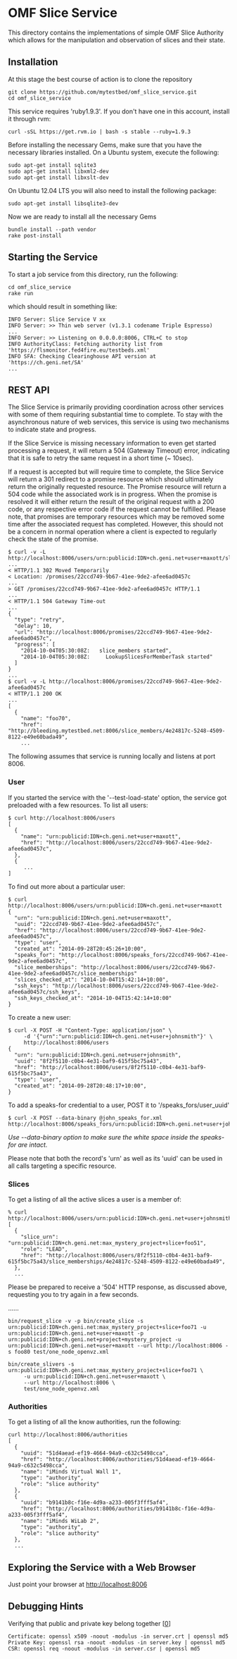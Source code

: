 
OMF Slice Service
=================

This directory contains the implementations of simple OMF Slice Authority which
allows for the manipulation and observation of slices and their state.

Installation
------------

At this stage the best course of action is to clone the repository

    git clone https://github.com/mytestbed/omf_slice_service.git
    cd omf_slice_service

This service requires 'ruby1.9.3'. If you don't have one in this account, install it through rvm:

    curl -sSL https://get.rvm.io | bash -s stable --ruby=1.9.3

Before installing the necessary Gems, make sure that you have the necessary libraries installed. On a Ubuntu
system, execute the following:

    sudo apt-get install sqlite3
    sudo apt-get install libxml2-dev
    sudo apt-get install libxslt-dev

On Ubuntu 12.04 LTS you will also need to install the following package:

    sudo apt-get install libsqlite3-dev

Now we are ready to install all the necessary Gems

    bundle install --path vendor
    rake post-install


Starting the Service
--------------------

To start a job service from this directory, run the following:

    cd omf_slice_service
    rake run

which should result in something like:

    INFO Server: Slice Service V xx
    INFO Server: >> Thin web server (v1.3.1 codename Triple Espresso)
    ...
    INFO Server: >> Listening on 0.0.0.0:8006, CTRL+C to stop
    INFO AuthorityClass: Fetching authority list from 'https://flsmonitor.fed4fire.eu/testbeds.xml'
    INFO SFA: Checking Clearinghouse API version at 'https://ch.geni.net/SA'
    ...


REST API
--------

The Slice Service is primarily providing coordination across other services with some of
them requiring substantial time to complete. To stay with the asynchronous nature of 
web services, this service is using two mechanisms to indicate state and progress.

If the Slice Service is missing necessary information to even get started processing
a request, it will return a 504 (Gateway Timeout) error, indicating that it is safe
to retry the same request in a short time (~ 10sec).

If a request is accepted but will require time to complete, the Slice Service will
return a 301 redirect to a promise resource which should ultimately return the 
originally requested resource. The Promise resource will return a 504 code while
the associated work is in progress. When the promise is resolved it will either return
the result of the original request with a 200 code, or any respective error code
if the request cannot be fulfilled. Please note, that promises are temporary resources
which may be removed some time after the associated request has completed. However, this 
should not be a concern in normal operation where a client is expected to regularly 
check the state of the promise.

    $ curl -v -L http://localhost:8006/users/urn:publicid:IDN+ch.geni.net+user+maxott/slice_members
    ...
    < HTTP/1.1 302 Moved Temporarily
    < Location: /promises/22ccd749-9b67-41ee-9de2-afee6ad0457c
    ...
    > GET /promises/22ccd749-9b67-41ee-9de2-afee6ad0457c HTTP/1.1
    ...
    < HTTP/1.1 504 Gateway Time-out
    ... 
    {
      "type": "retry",
      "delay": 10,
      "url": "http://localhost:8006/promises/22ccd749-9b67-41ee-9de2-afee6ad0457c",
      "progress": [
        "2014-10-04T05:30:08Z:   slice_members started",
        "2014-10-04T05:30:08Z:     LookupSlicesForMemberTask started"
      ]
    }
    ...
    $ curl -v -L http://localhost:8006/promises/22ccd749-9b67-41ee-9de2-afee6ad0457c 
    < HTTP/1.1 200 OK
    ...
    [
      {
        "name": "foo70",
        "href": "http://bleeding.mytestbed.net:8006/slice_members/4e24817c-5248-4509-8122-e49e60bada49",
        ...



The following assumes that service is running locally and listens at port 8006.

### User

If you started the service with the '--test-load-state' option, the service got preloaded with a few
resources. To list all users:

    $ curl http://localhost:8006/users
    [
      {
        "name": "urn:publicid:IDN+ch.geni.net+user+maxott",
        "href": "http://localhost:8006/users/22ccd749-9b67-41ee-9de2-afee6ad0457c",
      },
      {
         ...
    ]
    
To find out more about a particular user:

    $ curl http://localhost:8006/users/urn:publicid:IDN+ch.geni.net+user+maxott
    {
      "urn": "urn:publicid:IDN+ch.geni.net+user+maxott",
      "uuid": "22ccd749-9b67-41ee-9de2-afee6ad0457c",
      "href": "http://localhost:8006/users/22ccd749-9b67-41ee-9de2-afee6ad0457c",
      "type": "user",
      "created_at": "2014-09-28T20:45:26+10:00",
      "speaks_for": "http://localhost:8006/speaks_fors/22ccd749-9b67-41ee-9de2-afee6ad0457c",
      "slice_memberships": "http://localhost:8006/users/22ccd749-9b67-41ee-9de2-afee6ad0457c/slice_memberships"
      "slices_checked_at": "2014-10-04T15:42:14+10:00",
      "ssh_keys": "http://localhost:8006/users/22ccd749-9b67-41ee-9de2-afee6ad0457c/ssh_keys",
      "ssh_keys_checked_at": "2014-10-04T15:42:14+10:00"
    }
    
To create a new user:

    $ curl -X POST -H "Content-Type: application/json" \
         -d '{"urn":"urn:publicid:IDN+ch.geni.net+user+johnsmith"}' \
         http://localhost:8006/users
    {
      "urn": "urn:publicid:IDN+ch.geni.net+user+johnsmith",
      "uuid": "8f2f5110-c0b4-4e31-baf9-615f5bc75a43",
      "href": "http://localhost:8006/users/8f2f5110-c0b4-4e31-baf9-615f5bc75a43",
      "type": "user",
      "created_at": "2014-09-28T20:48:17+10:00",
    }

To add a speaks-for credential to a user, POST it to '/speaks_fors/user_uuid'

    $ curl -X POST --data-binary @john_speaks_for.xml http://localhost:8006/speaks_fors/urn:publicid:IDN+ch.geni.net+user+johnsmith

*Use --data-binary option to make sure the white space inside the speaks-for are intact.*

Please note that both the record's 'urn' as well as its 'uuid' can be used in all calls targeting a specific
resource.


### Slices

To get a listing of all the active slices a user is a member of:

    % curl http://localhost:8006/users/urn:publicid:IDN+ch.geni.net+user+johnsmith/slice_memberships
    [
      {
        "slice_urn": "urn:publicid:IDN+ch.geni.net:max_mystery_project+slice+foo51",
        "role": "LEAD",
        "href": "http://localhost:8006/users/8f2f5110-c0b4-4e31-baf9-615f5bc75a43/slice_memberships/4e24817c-5248-4509-8122-e49e60bada49",
      },
      ...

Please be prepared to receive a '504' HTTP response, as discussed above, requesting you to try again 
in a few seconds. 

    
......

    bin/request_slice -v -p bin/create_slice -s urn:publicid:IDN+ch.geni.net:max_mystery_project+slice+foo71 -u urn:publicid:IDN+ch.geni.net+user+maxott -p urn:publicid:IDN+ch.geni.net+project+mystery_project -u urn:publicid:IDN+ch.geni.net+user+maxott --url http://localhost:8006 -s foo80 test/one_node_openvz.xml

    bin/create_slivers -s urn:publicid:IDN+ch.geni.net:max_mystery_project+slice+foo71 \
         -u urn:publicid:IDN+ch.geni.net+user+maxott \
         --url http://localhost:8006 \
         test/one_node_openvz.xml

### Authorities

To get a listing of all the know authorities, run the following:

    curl http://localhost:8006/authorities
    [
      {
        "uuid": "51d4aead-ef19-4664-94a9-c632c5498cca",
        "href": "http://localhost:8006/authorities/51d4aead-ef19-4664-94a9-c632c5498cca",
        "name": "iMinds Virtual Wall 1",
        "type": "authority",
        "role": "slice authority"
      },
      {
        "uuid": "b9141b8c-f16e-4d9a-a233-005f3fff5af4",
        "href": "http://localhost:8006/authorities/b9141b8c-f16e-4d9a-a233-005f3fff5af4",
        "name": "iMinds WiLab 2",
        "type": "authority",
        "role": "slice authority"
      },
      ...

Exploring the Service with a Web Browser
----------------------------------------

Just point your browser at [http://localhost:8006](/)

Debugging Hints
---------------

Verifying that public and private key belong together [[0](http://stackoverflow.com/a/280912/3528225)]

    Certificate: openssl x509 -noout -modulus -in server.crt | openssl md5
    Private Key: openssl rsa -noout -modulus -in server.key | openssl md5
    CSR: openssl req -noout -modulus -in server.csr | openssl md5


